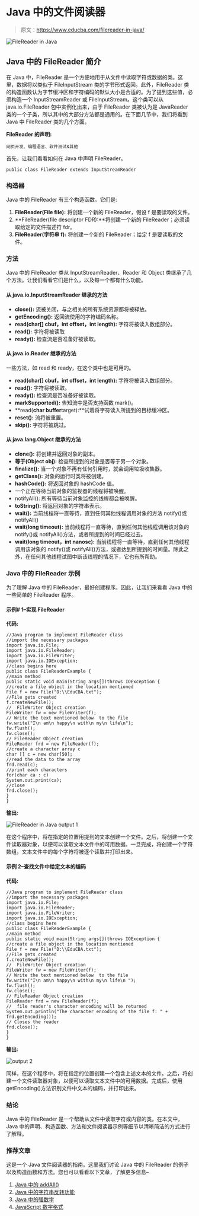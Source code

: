 # Java 中的文件阅读器

> 原文：<https://www.educba.com/filereader-in-java/>

![FileReader in Java](img/22877d52b531a6ceb575ca54da802d02.png)



## Java 中的 FileReader 简介

在 Java 中，FileReader 是一个方便地用于从文件中读取字符或数据的类。这里，数据将以类似于 FileInputStream 类的字节形式返回。此外，FileReader 类的构造函数认为字节缓冲区和字符编码的默认大小是合适的。为了提到这些值，必须构造一个 InputStreamReader 或 FileInputStream。这个类可以从 java.io.FileReader 包中实例化出来，由于 FileReader 类被认为是 JavaReader 类的一个子类，所以其中的大部分方法都是通用的。在下面几节中，我们将看到 Java 中 FileReader 类的几个方面。

**FileReader 的声明:**

<small>网页开发、编程语言、软件测试&其他</small>

首先，让我们看看如何在 Java 中声明 FileReader。

```
public class FileReader extends InputStreamReader
```

### 构造器

Java 中的 FileReader 有三个构造函数。它们是:

1.  **FileReader(File file):** 将创建一个新的 FileReader，假设 f 是要读取的文件。
2.  **FileReader(file descriptor FDR):**将创建一个新的 FileReader；必须读取给定的文件描述符 fdr。
3.  **FileReader(字符串 f):** 将创建一个新的 FileReader；给定 f 是要读取的文件。

### 方法

Java 中的 FileReader 类从 InputStreamReader、Reader 和 Object 类继承了几个方法。让我们看看它们是什么，以及每一个都有什么功能。

#### 从 java.io.InputStreamReader 继承的方法

*   **close():** 流被关闭，与之相关的所有系统资源都将被释放。
*   **getEncoding():** 返回流使用的字符编码名称。
*   **read(char[] cbuf，int offset，int length):** 字符将被读入数组部分。
*   **read():** 字符将被读取
*   **ready():** 检查流是否准备好被读取。

#### 从 java.io.Reader 继承的方法

一些方法，如 read 和 ready，在这个类中也是可用的。

*   **read(char[] cbuf，int offset，int length):** 字符将被读入数组部分。
*   **read():** 字符将被读取。
*   **ready():** 检查流是否准备好被读取。
*   **markSupported():** 告知流中是否支持函数 mark()。
*   **read(****char buffer****target):**试着将字符读入所提到的目标缓冲区。
*   **reset():** 流将被重置。
*   **skip():** 字符将被跳过。

#### 从 java.lang.Object 继承的方法

*   **clone():** 将创建并返回对象的副本。
*   **等于(Object obj):** 检查所提到的对象是否等于另一个对象。
*   **finalize():** 当一个对象不再有任何引用时，就会调用垃圾收集器。
*   **getClass():** 对象的运行时类将被创建。
*   **hashCode():** 将返回对象的 hashCode 值。
*   一个正在等待当前对象的监视器的线程将被唤醒。
*   notifyAll(): 所有等待当前对象监控的线程都会被唤醒。
*   **toString():** 将返回对象的字符串表示。
*   **wait():** 当前线程将一直等待，直到任何其他线程调用对象的方法 notify()或 notifyAll()
*   **wait(long timeout):** 当前线程将一直等待，直到任何其他线程调用该对象的 notify()或 notifyAll()方法，或者所提到的时间已经过去。
*   **wait(long timeout，int nanosc):** 当前线程将一直等待，直到任何其他线程调用该对象的 notify()或 notifyAll()方法，或者达到所提到的时间量。除此之外，在任何其他线程试图中断该线程的情况下，它也有所帮助。

### Java 中的 FileReader 示例

为了理解 Java 中的 FileReader，最好创建程序。因此，让我们来看看 Java 中的一些简单的 FileReader 程序。

#### 示例# 1–实现 FileReader

**代码:**

```
//Java program to implement FileReader class
//import the necessary packages
import java.io.File;
import java.io.FileReader;
import java.io.FileWriter;
import java.io.IOException;
//class begins here
public class FileReaderExample {
//main method
public static void main(String args[])throws IOException {
//create a file object in the location mentioned
File f = new File("D:\\EduCBA.txt");
//File gets created
f.createNewFile();
//  FileWriter Object creation
FileWriter fw = new FileWriter(f);
// Write the text mentioned below  to the file
fw.write("I\n am\n happy\n with\n my\n life\n");
fw.flush();
fw.close();
// FileReader Object creation
FileReader frd = new FileReader(f);
//create a character array c
char [] c = new char[50];
//read the data to the array
frd.read(c);
//print each characters
for(char ca : c)
System.out.print(ca);
//close
frd.close();
}
}
```

**输出:**

![FileReader in Java output 1](img/c3d20cb963bd713bb430254120b0adb6.png)



在这个程序中，将在指定的位置用提到的文本创建一个文件。之后，将创建一个文件读取器对象，以便可以读取文本文件中的可用数据。一旦完成，将创建一个字符数组，文本文件中的每个字符将被逐个读取并打印出来。

#### 示例 2–查找文件中给定文本的编码

**代码:**

```
//Java program to implement FileReader class
//import the necessary packages
import java.io.File;
import java.io.FileReader;
import java.io.FileWriter;
import java.io.IOException;
//class begins here
public class FileReaderExample {
//main method
public static void main(String args[])throws IOException {
//create a file object in the location mentioned
File f = new File("D:\\EduCBA.txt");
//File gets created
f.createNewFile();
//  FileWriter Object creation
FileWriter fw = new FileWriter(f);
// Write the text mentioned below  to the file
fw.write("I\n am\n happy\n with\n my\n life\n ");
fw.flush();
fw.close();
// FileReader Object creation
FileReader frd = new FileReader(f);
//  file reader's character encoding will be returned
System.out.println("The character encoding of the file f: " + frd.getEncoding());
// Closes the reader
frd.close();
}
}
```

**输出:**

![output 2](img/09b8230c7d302c725b3bcceed727897d.png)



同样，在这个程序中，将在指定的位置创建一个包含上述文本的文件。之后，将创建一个文件读取器对象，以便可以读取文本文件中的可用数据。完成后，使用 getEncoding()方法识别文件中文本的编码，并打印出来。

### 结论

Java 中的 FileReader 是一个帮助从文件中读取字符或内容的类。在本文中，Java 中的声明、构造函数、方法和文件阅读器示例等细节以清晰简洁的方式进行了解释。

### 推荐文章

这是一个 Java 文件阅读器的指南。这里我们讨论 Java 中的 FileReader 的例子以及构造函数和方法。您也可以看看以下文章，了解更多信息–

1.  [Java 中的 addAll()](https://www.educba.com/addall-in-java/)
2.  [Java 中的字符串反转功能](https://www.educba.com/string-reverse-function-in-java/)
3.  [Java 中的强数字](https://www.educba.com/strong-number-in-java/)
4.  [JavaScript 数字格式](https://www.educba.com/javascript-number-format/)





